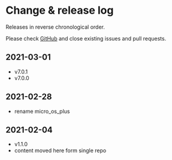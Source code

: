 # Change & release log

Releases in reverse chronological order.

Please check
[GitHub](https://github.com/micro-os-plus/version-xpack/issues/)
and close existing issues and pull requests.

## 2021-03-01

- v7.0.1
- v7.0.0

## 2021-02-28

- rename micro_os_plus

## 2021-02-04

- v1.1.0
- content moved here form single repo
